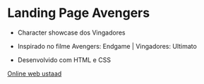 # Landing Page Avengers

- Character showcase dos Vingadores

- Inspirado no filme Avengers: Endgame | Vingadores: Ultimato

- Desenvolvido com HTML e CSS

[Online web ustaad](https://www.youtube.com/watch?v=83jr5QGWpp4&list=PLn-1oXF21q6IwN9F3qZF9-2yEpkAtjU9w&index=102)
